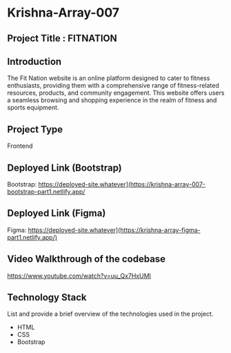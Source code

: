 # Krishna-Array-007

## Project Title : FITNATION


## Introduction
The Fit Nation website is an online platform designed to cater to fitness enthusiasts, providing them with a comprehensive range of fitness-related resources, products, and community engagement. This website offers users a seamless browsing and shopping experience in the realm of fitness and sports equipment.


## Project Type
Frontend 

## Deployed Link (Bootstrap)
Bootstrap: https://deployed-site.whatever](https://krishna-array-007-bootstrap-part1.netlify.app/

## Deployed Link (Figma)
Figma: https://deployed-site.whatever](https://krishna-array-figma-part1.netlify.app/)


## Video Walkthrough of the codebase
https://www.youtube.com/watch?v=uu_Qx7HxUMI

## Technology Stack
List and provide a brief overview of the technologies used in the project.

- HTML
- CSS
- Bootstrap
